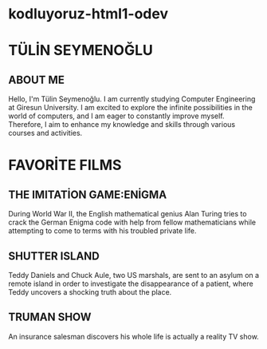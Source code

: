 # kodluyoruz-html1-odev
<h1>TÜLİN SEYMENOĞLU</h1>
<h2>ABOUT ME </h2>
<p>Hello, I'm Tülin Seymenoğlu. I am currently studying Computer Engineering at Giresun University.
     I am excited to explore the infinite possibilities in the world of computers, and I am 
     eager to constantly improve myself.
     Therefore, I aim to enhance my knowledge and skills through various courses and activities.</p>
<h1>FAVORİTE FILMS</h1>
<h2>THE IMITATİON GAME:ENİGMA</h2>
<P>During World War II, the English mathematical genius Alan Turing tries to crack the
     German Enigma code with help from fellow mathematicians while 
    attempting to come to terms with his troubled private life.</P>
<h2>SHUTTER ISLAND</h2>
<p>Teddy Daniels and Chuck Aule, two US marshals, are sent to an asylum on a remote 
    island in order to investigate the disappearance of a patient, 
    where Teddy uncovers a shocking truth about the place.</p>
<h2>TRUMAN SHOW</h2>
<p>An insurance salesman discovers his whole life is actually a reality TV show.</p>
